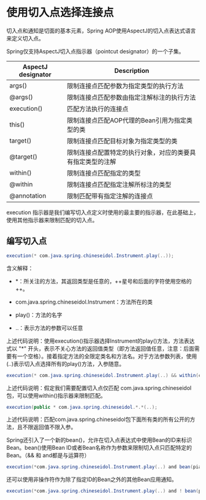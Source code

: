 # 使用切入点选择连接点

切入点和通知是切面的基本元素，Spring AOP使用AspectJ的切入点表达式语言来定义切入点。

Spring仅支持AspectJ切入点指示器（pointcut designator）的一个子集。

| AspectJ designator | Description |
|--------|--------|
| args() | 限制连接点匹配参数为指定类型的执行方法 |
| @args() | 限制连接点匹配参数由指定注解标注的执行方法 |
| execution() | 匹配方法执行的连接点 |
| this() | 限制连接点匹配AOP代理的Bean引用为指定类型的类 |
| target() | 限制连接点匹配目标对象为指定类型的类 |
| @target() | 限制连接点配置特定的执行对象，对应的类要具有指定类型的注解 |
| within() | 限制连接点匹配指定的类型 |
| @within | 限制连接点匹配指定注解所标注的类型 |
| @annotation | 限制匹配带有指定注解的连接点 |

execution 指示器是我们编写切入点定义时使用的最主要的指示器，在此基础上，使用其他指示器来限制匹配的切入点。

## 编写切入点

```java
execution(* com.java.spring.chineseidol.Instrument.play(..));
```

含义解释：

- *：所关注的方法，其返回类型是任意的，++星号和后面的字符使用空格的++。

- com.java.spring.chineseidol.Instrument：方法所在的类

- play()：方法的名字

- ..：表示方法的参数可以任意

上述代码说明：使用execution()指示器选择Instrument的play()方法，方法表达式以 "*" 开头，表示不关心方法的返回值类型（即方法返回值任意，注意：后面需要有一个空格）。接着指定方法的全限定类名和方法名。对于方法参数列表，使用(..)表示切入点选择所有的play()方法，入参随意。

```java
execution(* com.java.spring.chineseidol.Instrument.play(..) && within(com.java.spring.chineseidol.*));
```

上述代码说明：假定我们需要配置切入点仅匹配 com.java.spring.chineseidol 包，可以使用within()指示器来限制匹配。

```java
execution(public * com.java.spring.chineseidol.*.*(..);
```

上述代码说明：匹配com.java.spring.chineseidol包下面所有类的所有公开的方法，且不限返回值不限入参。

Spring还引入了一个新的bean()，允许在切入点表达式中使用Bean的ID来标识Bean。bean()使用Bean ID或者Bean名称作为参数来限制切入点只匹配特定的Bean。（&& 和 and都是与运算符）

```java
execution(*com.java.spring.chineseidol.Instrument.play(..) and bean(piano));
```

还可以使用非操作符作为除了指定ID的Bean之外的其他Bean应用通知。

```java
execution(*com.java.spring.chineseidol.Instrument.play(..) and ! bean(piano));
```

